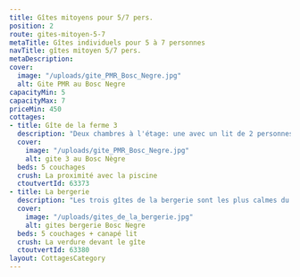 ```yaml
---
title: Gîtes mitoyens pour 5/7 pers.
position: 2
route: gites-mitoyen-5-7
metaTitle: Gîtes individuels pour 5 à 7 personnes
navTitle: gîtes mitoyen 5/7 pers.
metaDescription:
cover:
  image: "/uploads/gite_PMR_Bosc_Negre.jpg"
  alt: Gite PMR au Bosc Negre
capacityMin: 5
capacityMax: 7
priceMin: 450
cottages:
- title: Gîte de la ferme 3
  description: "Deux chambres à l'étage: une avec un lit de 2 personnes, la 2ème chambre avec 3 lits de 1 personne (non superposés), salle d'eau avec douche. Rez-de-chaussée: séjour avec coin cuisine équipé, un canapé-lit pour 2 personnes , mobilier en pin, etc."
  cover:
    image: "/uploads/gite_PMR_Bosc_Negre.jpg"
    alt: gite 3 au Bosc Nègre
  beds: 5 couchages
  crush: La proximité avec la piscine
  ctoutvertId: 63373
- title: La bergerie
  description: "Les trois gîtes de la bergerie sont les plus calmes du du Bosc Nègre. Le bâtiment est composé de 3 logements. Les enfants peuvent s'amuser sur la verdure devant vos terrasses, avec un ballon, le badminton et leurs jeux de plein air."
  cover:
    image: "/uploads/gites_de_la_bergerie.jpg"
    alt: gites bergerie Bosc Negre
  beds: 5 couchages + canapé lit
  crush: La verdure devant le gîte
  ctoutvertId: 63380
layout: CottagesCategory
---
```

